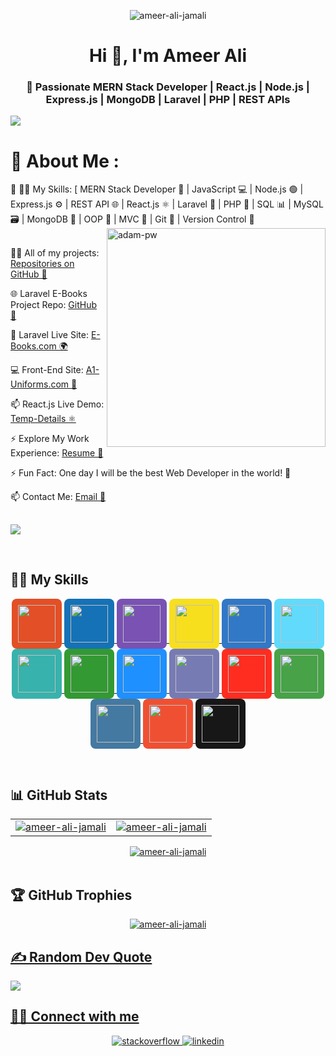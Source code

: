 <div class="Box-body p-4">      
      
<p align="center">
      <img src="https://komarev.com/ghpvc/?username=ameer-ali-jamali&label=Profile%20views&color=0e75b6&style=flat" alt="ameer-ali-jamali" />
</p>
<h3 align="center" dir="auto">
<h1 align="center">Hi 👋, I'm <strong>Ameer Ali</strong></h1>
</a>
      <h3 align="center">🚀 Passionate MERN Stack Developer | React.js | Node.js | Express.js | MongoDB | Laravel | PHP | REST APIs</h3>
<p dir="auto">
      <a target="_blank"  rel="noopener noreferrer nofollow" href="https://raw.githubusercontent.com/andreasbm/readme/master/assets/lines/colored.png"><img src="https://raw.githubusercontent.com/andreasbm/readme/master/assets/lines/colored.png" style="max-width: 100%;"></a>
</p>
<p dir="auto" >
<h1>
      <g-emoji class="g-emoji" alias="dizzy" fallback-src="https://github.githubassets.com/images/icons/emoji/unicode/1f4ab.png">💫</g-emoji>
      About Me :
</h1>
<g-emoji class="g-emoji" alias="telescope" fallback-src="https://github.githubassets.com/images/icons/emoji/unicode/1f52d.png">🔭</g-emoji>
👨‍💻  My Skills: [ MERN Stack Developer 🚀 | JavaScript 💻 | Node.js 🟢 | Express.js ⚙️ | REST API 🌐 | React.js ⚛️ | Laravel 🐘 | PHP 🔵 | SQL 📊 | MySQL 🗃️ | MongoDB 🍃 | OOP 🧠 | MVC 🧩 | Git 🧷 | Version Control 🔧
<br/>

<img align="right" src="https://github.com/Adam-pw/Adam-pw/raw/main/animation_500_kxa883sd.gif" alt="adam-pw" style="max-width: 100%; display: inline-block;" data-target="animated-image.originalImage" width="350">
<br>
    
👨‍💻 All of my projects: [Repositories on GitHub 🔗](https://github.com/ameer-ali-jamali?tab=repositories)
<br>

🌐 Laravel E-Books Project Repo: [GitHub 📎](https://github.com/ameer-ali-jamali/E_Project_Using_Laravel)
<br>

👕 Laravel Live Site: [E-Books.com 🌍](https://e-boooks.000webhostapp.com/)
<br>

💻 Front-End Site: [A1-Uniforms.com 🛒](https://a1-uniforrms.000webhostapp.com)
<br>

📫 React.js Live Demo: [Temp-Details ⚛️](https://temprory-details.netlify.app/)
<br>

⚡ Explore My Work Experience: [Resume 📎](https://drive.google.com/drive/folders/1XPQ8rRWJ_PKh5L8VUcd1Mf31DwBevdIx)
<br>

⚡ Fun Fact: One day I will be the best Web Developer in the world! 💯
<br>

📫 Contact Me: [Email 💌](https://mail.google.com/mail/?view=cm&fs=1&to=ameer.ali.jamali886@gmail.com)
</p>

## 
<p dir="auto">
    <a target="_blank" rel="noopener noreferrer nofollow" href="https://raw.githubusercontent.com/andreasbm/readme/master/assets/lines/colored.png"><img src="https://raw.githubusercontent.com/andreasbm/readme/master/assets/lines/colored.png" style="max-width: 100%;">
     </a>
</p>
<br>

## 👨‍💻 My Skills

<p align="center">

  <!-- HTML5 -->
  <a href="https://developer.mozilla.org/en-US/docs/Web/HTML" target="_blank" title="HTML5">
    <img src="https://cdn.jsdelivr.net/gh/devicons/devicon/icons/html5/html5-original.svg" width="60" height="60" style="background-color:#e34f26; padding:10px; border-radius:8px;" />
  </a>

  <!-- CSS3 -->
  <a href="https://developer.mozilla.org/en-US/docs/Web/CSS" target="_blank" title="CSS3">
    <img src="https://cdn.jsdelivr.net/gh/devicons/devicon/icons/css3/css3-original.svg" width="60" height="60" style="background-color:#1572B6; padding:10px; border-radius:8px;" />
  </a>

  <!-- Bootstrap -->
  <a href="https://getbootstrap.com/" target="_blank" title="Bootstrap">
    <img src="https://upload.wikimedia.org/wikipedia/commons/b/b2/Bootstrap_logo.svg" width="60" height="60" style="background-color:#7952B3; padding:10px; border-radius:8px;" />
  </a>

  <!-- JavaScript -->
  <a href="https://developer.mozilla.org/en-US/docs/Web/JavaScript" target="_blank" title="JavaScript">
    <img src="https://cdn.jsdelivr.net/gh/devicons/devicon/icons/javascript/javascript-original.svg" width="60" height="60" style="background-color:#f7df1e; padding:10px; border-radius:8px;" />
  </a>

  <!-- TypeScript -->
  <a href="https://www.typescriptlang.org/" target="_blank" title="TypeScript">
    <img src="https://cdn.jsdelivr.net/gh/devicons/devicon/icons/typescript/typescript-original.svg" width="60" height="60" style="background-color:#3178c6; padding:10px; border-radius:8px;" />
  </a>

  <!-- React -->
  <a href="https://reactjs.org/" target="_blank" title="React">
    <img src="https://cdn.jsdelivr.net/gh/devicons/devicon/icons/react/react-original.svg" width="60" height="60" style="background-color:#61DAFB; padding:10px; border-radius:8px;" />
  </a>

  <!-- Tailwind CSS -->
  <a href="https://tailwindcss.com/" target="_blank" title="Tailwind CSS">
    <img src="https://upload.wikimedia.org/wikipedia/commons/d/d5/Tailwind_CSS_Logo.svg" width="60" height="60" style="background-color:#38B2AC; padding:10px; border-radius:8px;" />
  </a>

  <!-- Node.js -->
  <a href="https://nodejs.org/" target="_blank" title="Node.js">
    <img src="https://cdn.jsdelivr.net/gh/devicons/devicon/icons/nodejs/nodejs-original.svg" width="60" height="60" style="background-color:#339933; padding:10px; border-radius:8px;" />
  </a>

  <!-- Express.js -->
  <a href="https://expressjs.com/" target="_blank" title="Express.js">
    <img src="https://img.icons8.com/color/48/000000/express-js.png" width="60" height="60" style="background-color:#1E90FF; padding:10px; border-radius:8px;" />
  </a>

  <!-- PHP -->
  <a href="https://php.net/" target="_blank" title="PHP">
    <img src="https://cdn.jsdelivr.net/gh/devicons/devicon/icons/php/php-original.svg" width="60" height="60" style="background-color:#777bb4; padding:10px; border-radius:8px;" />
  </a>

  <!-- Laravel -->
  <a href="https://laravel.com/" target="_blank" title="Laravel">
    <img src="https://upload.wikimedia.org/wikipedia/commons/9/9a/Laravel.svg" width="60" height="60" style="background-color:#FF2D20; padding:10px; border-radius:8px;" />
  </a>

  <!-- MongoDB -->
  <a href="https://www.mongodb.com/" target="_blank" title="MongoDB">
    <img src="https://cdn.jsdelivr.net/gh/devicons/devicon/icons/mongodb/mongodb-original.svg" width="60" height="60" style="background-color:#47A248; padding:10px; border-radius:8px;" />
  </a>

  <!-- MySQL -->
  <a href="https://www.mysql.com/" target="_blank" title="MySQL">
    <img src="https://cdn.jsdelivr.net/gh/devicons/devicon/icons/mysql/mysql-original.svg" width="60" height="60" style="background-color:#4479A1; padding:10px; border-radius:8px;" />
  </a>

  <!-- Git -->
  <a href="https://git-scm.com/" target="_blank" title="Git">
    <img src="https://cdn.jsdelivr.net/gh/devicons/devicon/icons/git/git-original.svg" width="60" height="60" style="background-color:#F05032; padding:10px; border-radius:8px;" />
  </a>

  <!-- GitHub -->
  <a href="https://github.com/" target="_blank" title="GitHub">
    <img src="https://cdn.jsdelivr.net/gh/devicons/devicon/icons/github/github-original.svg" width="60" height="60" style="background-color:#181717; padding:10px; border-radius:8px;" />
  </a>

</p>




<br/>  
  
      
## 📊 GitHub Stats
      
<table><tr><td valign="top" width="50%">
<div align="center">  
<a href="#"><img  src="https://github-readme-stats.vercel.app/api?username=ameer-ali-jamali&show_icons=true&locale=en" alt="ameer-ali-jamali" /></a>      
</div>
</td><td valign="top" width="50%"> 
<div align="center">  
     <a href="#"><img  src="https://github-readme-streak-stats.herokuapp.com/?user=ameer-ali-jamali&theme=default" alt="ameer-ali-jamali" /></a>
      </div>
</table> 
<div align="center">
<a href="#"><img src="https://github-readme-stats.vercel.app/api/top-langs?username=ameer-ali-jamali&show_icons=true&locale=en&layout=compact" alt="ameer-ali-jamali" /></a>
      </div>
<br/>          
      
## 🏆 GitHub Trophies 
      
<div  align="center">
   <a href="https://github.com/ryo-ma/github-profile-trophy"><img src="https://github-profile-trophy.vercel.app/?username=ameer-ali-jamali" alt="ameer-ali-jamali" /></div>
       
## ✍️ Random Dev Quote    
<img src="https://quotes-github-readme.vercel.app/api?type=horizontal&theme=radical" />
</div>
      
## 👨‍💻 Connect with me  
<div align="center">
<a href="https://stackoverflow.com/" target="_blank">
<img src=https://img.shields.io/badge/stackoverflow-%23F28032.svg?&style=for-the-badge&logo=stackoverflow&logoColor=white alt=stackoverflow style="margin-bottom: 5px;" />
</a>
<a href="https://linkedin.com/in/ameer-ali-jamali" target="_blank">
<img src=https://img.shields.io/badge/linkedin-%231E77B5.svg?&style=for-the-badge&logo=linkedin&logoColor=white alt=linkedin style="margin-bottom: 5px;" />
</a>  
      
</div>  
<br/>
